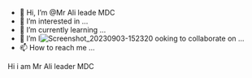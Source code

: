 - 👋 Hi, I’m @Mr Ali leade MDC 
- 👀 I’m interested in ...
- 🌱 I’m currently learning ...
- 💞️ I’m l![Screenshot_20230903-152320](https://github.com/Janu786/Janu786/assets/144521381/711858f4-a251-4bfd-8d38-50b463535786)
ooking to collaborate on ...
- 📫 How to reach me ...

<!---
Janu786/Janu786 is a ✨ special ✨ repository because its `README.md` (this file) appears on your GitHub profile.
You can click the Preview link to take a look at your changes.
---> Hi i am Mr Ali leader MDC 

